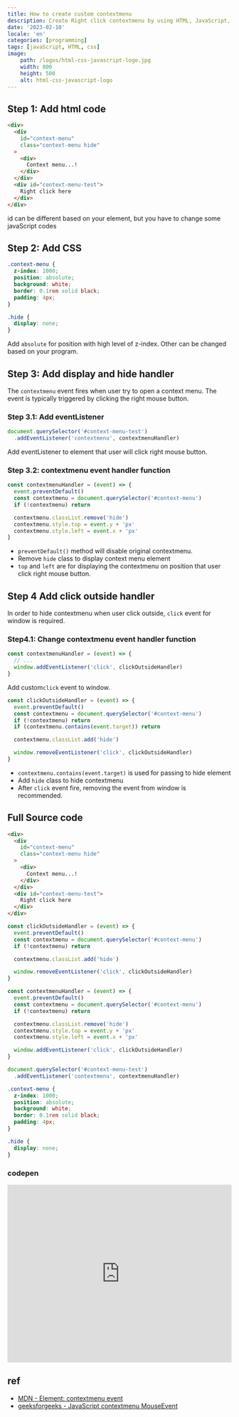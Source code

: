 ```yaml
---
title: How to create custom contextmenu
description: Create Right click contextmenu by using HTML, JavaScript, CSS
date: '2023-02-10'
locale: 'en'
categories: [programming]
tags: [javaScript, HTML, css]
image:
    path: /logos/html-css-javascript-logo.jpg
    width: 800
    height: 500
    alt: html-css-javascript-logo
---
```

## Step 1: Add html code
```html
<div>
  <div
    id="context-menu"
    class="context-menu hide"
  >
    <div>
      Context menu...!
    </div>
  </div>
  <div id="context-menu-test">
    Right click here
  </div>
</div>
```
id can be different based on your element, but you have to change some javaScript codes

## Step 2: Add CSS
```css
.context-menu {
  z-index: 1000;
  position: absolute;
  background: white;
  border: 0.1rem solid black;
  padding: 4px;
}

.hide {
  display: none;
}
```
Add `absolute` for position with high level of z-index. Other can be changed based on your program.

## Step 3: Add display and hide handler
The `contextmenu` event fires when user try to open a context menu.
The event is typically triggered by clicking the right mouse button.

### Step 3.1: Add eventListener
```js
document.querySelector('#context-menu-test')
  .addEventListener('contextmenu', contextmenuHandler)
```
Add eventListener to element that user will click right mouse button.

### Step 3.2: contextmenu event handler function
```js
const contextmenuHandler = (event) => {
  event.preventDefault()
  const contextmenu = document.querySelector('#context-menu')
  if (!contextmenu) return

  contextmenu.classList.remove('hide')
  contextmenu.style.top = event.y + 'px'
  contextmenu.style.left = event.x + 'px'
}
```
- `preventDefault()` method will disable original contextmenu.
- Remove `hide` class to display context menu element
- `top` and `left` are for displaying the contextmenu on position that user click right mouse button. 

## Step 4 Add click outside handler
In order to hide contextmenu when user click outside, `click` event for window is required. 
### Step4.1: Change contextmenu event handler function
```js
const contextmenuHandler = (event) => {
  // ...
  window.addEventListener('click', clickOutsideHandler)
}
```
Add custom`click` event to window.

```js
const clickOutsideHandler = (event) => {
  event.preventDefault()
  const contextmenu = document.querySelector('#context-menu')
  if (!contextmenu) return
  if (contextmenu.contains(event.target)) return

  contextmenu.classList.add('hide')

  window.removeEventListener('click', clickOutsideHandler)
}
```
- `contextmenu.contains(event.target)` is used for passing to hide element 
- Add `hide` class to hide contextmenu
- After `click` event fire, removing the event from window is recommended.

## Full Source code
```html
<div>
  <div
    id="context-menu"
    class="context-menu hide"
  >
    <div>
      Context menu...!
    </div>
  </div>
  <div id="context-menu-test">
    Right click here
  </div>
</div>
```

```js
const clickOutsideHandler = (event) => {
  event.preventDefault()
  const contextmenu = document.querySelector('#context-menu')
  if (!contextmenu) return

  contextmenu.classList.add('hide')

  window.removeEventListener('click', clickOutsideHandler)
}

const contextmenuHandler = (event) => {
  event.preventDefault()
  const contextmenu = document.querySelector('#context-menu')
  if (!contextmenu) return

  contextmenu.classList.remove('hide')
  contextmenu.style.top = event.y + 'px'
  contextmenu.style.left = event.x + 'px'

  window.addEventListener('click', clickOutsideHandler)
}

document.querySelector('#context-menu-test')
  .addEventListener('contextmenu', contextmenuHandler)
```

```css
.context-menu {
  z-index: 1000;
  position: absolute;
  background: white;
  border: 0.1rem solid black;
  padding: 4px;
}

.hide {
  display: none;
}
```

### codepen
<iframe height="400" style="width: 100%;" scrolling="no" title="Untitled" src="https://codepen.io/kkan0615/embed/poZMGGX?default-tab=html%2Cresult" frameborder="no" loading="lazy" allowtransparency="true" allowfullscreen="true">
  See the Pen <a href="https://codepen.io/kkan0615/pen/poZMGGX">
  Untitled</a> by Youngjin Kwak (<a href="https://codepen.io/kkan0615">@kkan0615</a>)
  on <a href="https://codepen.io">CodePen</a>.
</iframe>

## ref
- [MDN - Element: contextmenu event](https://developer.mozilla.org/en-US/docs/Web/API/Element/contextmenu_event)
- [geeksforgeeks - JavaScript contextmenu MouseEvent](https://www.geeksforgeeks.org/javascript-mouseevent-contextmenu-event/)
